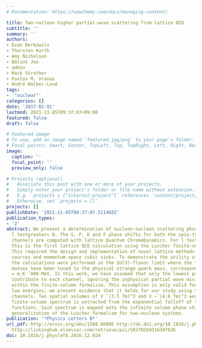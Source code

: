 ```yaml
---
# Documentation: https://wowchemy.com/docs/managing-content/

title: Two-nucleon higher partial-wave scattering from lattice QCD
subtitle: ''
summary: ''
authors:
- Evan Berkowitz
- Thorsten Kurth
- Amy Nicholson
- Bálint Joó
- admin
- Mark Strother
- Pavlos M. Vranas
- André Walker-Loud
tags:
- '"nuclear"'
categories: []
date: '2017-02-01'
lastmod: 2021-11-05T09:37:07+09:00
featured: false
draft: false

# Featured image
# To use, add an image named `featured.jpg/png` to your page's folder.
# Focal points: Smart, Center, TopLeft, Top, TopRight, Left, Right, BottomLeft, Bottom, BottomRight.
image:
  caption: ''
  focal_point: ''
  preview_only: false

# Projects (optional).
#   Associate this post with one or more of your projects.
#   Simply enter your project's folder or file name without extension.
#   E.g. `projects = ["internal-project"]` references `content/project/deep-learning/index.md`.
#   Otherwise, set `projects = []`.
projects: []
publishDate: '2021-11-05T00:37:07.511468Z'
publication_types:
- '2'
abstract: We present a determination of nucleon-nucleon scattering phase shifts for
  l textgreater= 0. The S, P, D and F phase shifts for both the spin-triplet and spin-singlet
  channels are computed with lattice Quantum ChromoDynamics. For l textgreater 0,
  this is the first lattice QCD calculation using the Luscher finite-volume formalism.
  This required the design and implementation of novel lattice methods involving displaced
  sources and momentum-space cubic sinks. To demonstrate the utility of our approach,
  the calculations were performed in the SU(3)-flavor limit where the light quark
  masses have been tuned to the physical strange quark mass, corresponding to m_pi
  = m_K ̃ 800 MeV. In this work, we have assumed that only the lowest partial waves
  contribute to each channel, ignoring the unphysical partial wave mixing that arises
  within the finite-volume formalism. This assumption is only valid for sufficiently
  low energies; we present evidence that it holds for our study using two different
  channels. Two spatial volumes of V ̃ (3.5 fm)^3 and V ~̃ (4.6 fm)^3 were used. The
  finite-volume spectrum is extracted from the exponential falloff of the correlation
  functions. Said spectrum is mapped onto the infinite volume phase shifts using the
  generalization of the Luscher formalism for two-nucleon systems.
publication: '*Physics Letters B*'
url_pdf: http://arxiv.org/abs/1508.00886 http://dx.doi.org/10.1016/j.physletb.2016.12.024
  http://linkinghub.elsevier.com/retrieve/pii/S0370269316307626
doi: 10.1016/j.physletb.2016.12.024
---
```

